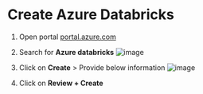 # Create Azure Databricks

1. Open portal [portal.azure.com](https://portal.azure.com/#home)
2. Search for **Azure databricks**
![image](https://github.com/user-attachments/assets/e73cda2d-c46f-4adb-834a-ccb8ab475e17)
3. Click on **Create** > Provide below information
![image](https://github.com/user-attachments/assets/b56d7937-69e0-4027-80bf-f638161b6d6b)

4. Click on **Review + Create**
